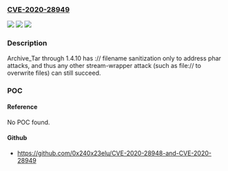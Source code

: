 ### [CVE-2020-28949](https://cve.mitre.org/cgi-bin/cvename.cgi?name=CVE-2020-28949)
![](https://img.shields.io/static/v1?label=Product&message=n%2Fa&color=blue)
![](https://img.shields.io/static/v1?label=Version&message=n%2Fa&color=blue)
![](https://img.shields.io/static/v1?label=Vulnerability&message=n%2Fa&color=brighgreen)

### Description

Archive_Tar through 1.4.10 has :// filename sanitization only to address phar attacks, and thus any other stream-wrapper attack (such as file:// to overwrite files) can still succeed.

### POC

#### Reference
No POC found.

#### Github
- https://github.com/0x240x23elu/CVE-2020-28948-and-CVE-2020-28949

